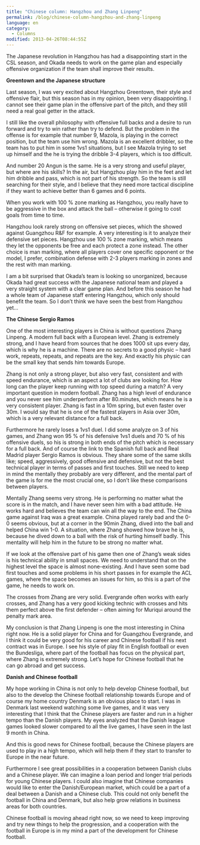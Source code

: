 ```yaml
---
title: "Chinese column: Hangzhou and Zhang Linpeng"
permalink: /blog/chinese-column-hangzhou-and-zhang-linpeng
language: en
category:
  - Columns
modified: 2013-04-26T08:44:55Z
---
```


The Japanese revolution in Hangzhou has had a disappointing start in the CSL season, and Okada needs to work on the game plan and especially offensive organization if the team shall improve their results.

**Greentown and the Japanese structure**

Last season, I was very excited about Hangzhou Greentown, their style and offensive flair, but this season has in my opinion, been very disappointing. I cannot see their game plan in the offensive part of the pitch, and they still need a real goal getter in the attack.

I still like the overall philosophy with offensive full backs and a desire to run forward and try to win rather than try to defend. But the problem in the offense is for example that number 9, Mazola, is playing in the correct position, but the team use him wrong. Mazola is an excellent dribbler, so the team has to put him in some 1vs1 situations, but I see Mazola trying to set up himself and the he is trying the dribble 3-4 players, which is too difficult. 



And number 20 Angun is the same. He is a very strong and useful player, but where are his skills? In the air, but Hangzhou play him in the feet and let him dribble and pass, which is not part of his strength. So the team is still searching for their style, and I believe that they need more tactical discipline if they want to achieve better than 6 games and 6 points.

When you work with 100 % zone marking as Hangzhou, you really have to be aggressive in the box and attack the ball – otherwise it going to cost goals from time to time. 

Hangzhou look rarely strong on offensive set pieces, which the showed against Guangzhou R&F for example. A very interesting is it to analyze their defensive set pieces. Hangzhou use 100 % zone marking, which means they let the opponents be free and each protect a zone instead. The other choice is man marking, where all players cover one specific opponent or the model, I prefer, combination defense with 2-3 players marking in zones and the rest with man marking.

I am a bit surprised that Okada’s team is looking so unorganized, because Okada had great success with the Japanese national team and played a very straight system with a clear game plan. And before this season he had a whole team of Japanese staff entering Hangzhou, which only should benefit the team. So I don’t think we have seen the best from Hangzhou yet…



**The Chinese Sergio Ramos**

One of the most interesting players in China is without questions Zhang Linpeng. A modern full back with a European level. Zhang is extremely strong, and I have heard from sources that he does 1000 sit ups every day, which is why he is a machine. There are no secrets to a good physic – hard work, repeats, repeats, and repeats are the key. And exactly his physic can be the small key that sends him towards Europe.



Zhang is not only a strong player, but also very fast, consistent and with speed endurance, which is an aspect a lot of clubs are looking for. How long can the player keep running with top speed during a match? A very important question in modern football. Zhang has a high level of endurance and you never see him underperform after 80.minutes, which means he is a very consistent player. Zhang is fast in a 10m spring, but even faster over 30m. I would say that he is one of the fastest players in Asia over 30m, which is a very relevant distance for a full back.

Furthermore he rarely loses a 1vs1 duel. I did some analyze on 3 of his games, and Zhang won 95 % of his defensive 1vs1 duels and 70 % of his offensive duels, so his is strong in both ends of the pitch which is necessary for a full back. And of course the link to the Spanish full back and Real Madrid player Sergio Ramos is obvious. They share some of the same skills like; speed, aggressively, good offensive and defensive, but not the best technical player in terms of passes and first touches. Still we need to keep in mind the mentally they probably are very different, and the mental part of the game is for me the most crucial one, so I don’t like these comparisons between players.

Mentally Zhang seems very strong. He is performing no matter what the score is in the match, and I have never seen him with a bad attitude. He works hard and believes the team can win all the way to the end. The China game against Iraq was a great example. China played rarely bad and the 0-0 seems obvious, but at a corner in the 90min Zhang, dived into the ball and helped China win 1-0. A situation, where Zhang showed how brave he is, because he dived down to a ball with the risk of hurting himself badly. This mentality will help him in the future to be strong no matter what. 



If we look at the offensive part of his game then one of Zhang’s weak sides is his technical ability in small spaces. We need to understand that on the highest level the space is almost none-existing. And I have seen some bad first touches and some problems in his short passes in for example the ACL games, where the space becomes an issues for him, so this is a part of the game, he needs to work on. 



The crosses from Zhang are very solid. Evergrande often works with early crosses, and Zhang has a very good kicking technic with crosses and hits them perfect above the first defender – often aiming for Muriqui around the penalty mark area.



My conclusion is that Zhang Linpeng is one the most interesting in China right now. He is a solid player for China and for Guangzhou Evergrande, and I think it could be very good for his career and Chinese football if his next contract was in Europe. I see his style of play fit in English football or even the Bundesliga, where part of the football has focus on the physical part, where Zhang is extremely strong. Let’s hope for Chinese football that he can go abroad and get success.



**Danish and Chinese football**

My hope working in China is not only to help develop Chinese football, but also to the develop the Chinese football relationship towards Europe and of course my home country Denmark is an obvious place to start. I was in Denmark last weekend watching some live games, and it was very interesting that I think that the Chinese players are faster and run in a higher tempo than the Danish players. My eyes analyzed that the Danish league games looked slower compared to all the live games, I have seen in the last 9 month in China. 

And this is good news for Chinese football, because the Chinese players are used to play in a high tempo, which will help them if they start to transfer to Europe in the near future. 



Furthermore I see great possibilities in a cooperation between Danish clubs and a Chinese player. We can imagine a loan period and longer trial periods for young Chinese players. I could also imagine that Chinese companies would like to enter the Danish/European market, which could be a part of a deal between a Danish and a Chinese club. This could not only benefit the football in China and Denmark, but also help grow relations in business areas for both countries.

Chinese football is moving ahead right now, so we need to keep improving and try new things to help the progression, and a cooperation with the football in Europe is in my mind a part of the development for Chinese football.
